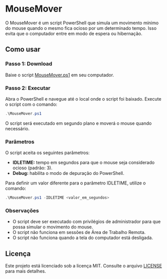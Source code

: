# MouseMover

O MouseMover é um script PowerShell que simula um movimento mínimo do mouse quando o mesmo fica ocioso por um determinado tempo. Isso evita que o computador entre em modo de espera ou hibernação.

## Como usar

### Passo 1: Download

Baixe o script [MouseMover.ps1](https://github.com/nicolasaigner/move-mouse-windows) em seu computador.

### Passo 2: Executar

Abra o PowerShell e navegue até o local onde o script foi baixado. Execute o script com o comando:

```powershell	
.\MouseMover.ps1
```


O script será executado em segundo plano e moverá o mouse quando necessário.

### Parâmetros

O script aceita os seguintes parâmetros:

- **IDLETIME:** tempo em segundos para que o mouse seja considerado ocioso (padrão: 3).
- **Debug:** habilita o modo de depuração do PowerShell.

Para definir um valor diferente para o parâmetro IDLETIME, utilize o comando:

```powershell	
.\MouseMover.ps1 -IDLETIME <valor_em_segundos>
```


### Observações

- O script deve ser executado com privilégios de administrador para que possa simular o movimento do mouse.
- O script não funciona em sessões de Área de Trabalho Remota.
- O script não funciona quando a tela do computador está desligada.

## Licença

Este projeto está licenciado sob a licença MIT. Consulte o arquivo [LICENSE](LICENSE) para mais detalhes.
